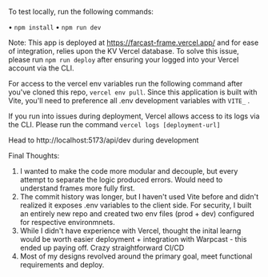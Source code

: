To test locally, run the following commands:

• `npm install`
• `npm run dev`

Note: This app is deployed at https://farcast-frame.vercel.app/ and for ease of integration, relies upon the KV Vercel database. To solve this issue, please run `npm run deploy` after ensuring your logged into your Vercel account via the CLI.

For access to the vercel env variables run the following command after you've cloned this repo, `vercel env pull`. Since this application is built with Vite, you'll need to preference all .env development variables with `VITE_` .

If you run into issues during deployment, Vercel allows access to its logs via the CLI. Please run the command `vercel logs [deployment-url]`

Head to http://localhost:5173/api/dev during development

Final Thoughts:

1. I wanted to make the code more modular and decouple, but every attempt to separate the logic produced errors. Would need to understand frames more fully first.
2. The commit history was longer, but I haven't used Vite before and didn't realized it exposes .env variables to the client side. For security, I built an entirely new repo and created two env files (prod + dev) configured for respective environmnets.
3. While I didn't have experience with Vercel, thought the inital learng would be worth easier deployment + integration with Warpcast - this ended up paying off. Crazy straightforward CI/CD
4. Most of my designs revolved around the primary goal, meet functional requirements and deploy.
